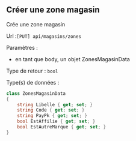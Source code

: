 ## <span id='nouvellezonemagasin'>Créer une zone magasin</span>

Crée une zone magasin

Url :`[PUT] api/magasins/zones`

Paramètres : 

- en tant que body, un objet ZonesMagasinData

Type de retour : `bool`

Type(s) de données :

```csharp
class ZonesMagasinData
{
	string Libelle { get; set; }
	string Code { get; set; }
	string PayPk { get; set; }
	bool EstAffilie { get; set; }
	bool EstAutreMarque { get; set; }
}

```
